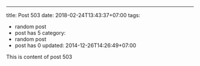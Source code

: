 ---
title: Post 503
date: 2018-02-24T13:43:37+07:00
tags:
  - random post
  - post has 5
category:
  - random post
  - post has 0
updated: 2014-12-26T14:26:49+07:00

This is content of post 503